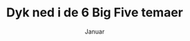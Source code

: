 ---
title: Dyk ned i de 6 Big Five temaer
subtitle: Januar
under-title: Big Five seminarerne
layout: sub-event
image: "/images/academy/certificering-i-big-five.png"
event-type: Seminar
description: Lær at aflæse og indgå i dialog om koblinger af træk, som på den ene eller anden måde kan give anledning til paradoksal tænkning og handling i det levede liv.
tags:
- community
- eventgroup
ready: true
order: 2
past: true
sub-pages: big-five
only-month: true
community: 40% rabat for CCC Community medlemmer
ex-moms: true
community-price: 570,-
price: 950,-
---